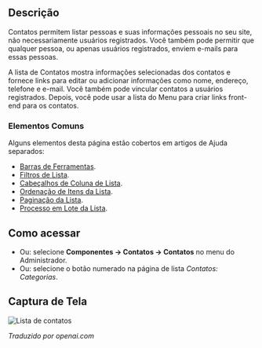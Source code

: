 <!-- Filename: Help4.x:Contacts  / Display title: Contatos -->

## Descrição

Contatos permitem listar pessoas e suas informações pessoais no seu
site, não necessariamente usuários registrados. Você também pode permitir que qualquer pessoa,
ou apenas usuários registrados, enviem e-mails para essas pessoas.

A lista de Contatos mostra informações selecionadas dos contatos e fornece
links para editar ou adicionar informações como nome, endereço, telefone e
e-mail. Você também pode vincular contatos a usuários registrados. Depois, você
pode usar a lista do Menu para criar links front-end para os contatos.

### Elementos Comuns

Alguns elementos desta página estão cobertos em artigos de Ajuda separados:

* [Barras de Ferramentas](jdocmanual?article=help/common-elements/toolbars).
* [Filtros de Lista](jdocmanual?article=help/common-elements/list-filters).
* [Cabeçalhos de Coluna de Lista](jdocmanual?article=help/common-elements/list-column-headers).
* [Ordenação de Itens da Lista](jdocmanual?article=help/common-elements/list-ordering).
* [Paginação da Lista](jdocmanual?article=help/common-elements/list-pagination).
* [Processo em Lote da Lista](jdocmanual?article=help/common-elements/list-batch-process).

## Como acessar

- Ou: selecione **Componentes → Contatos → Contatos** no menu do Administrador.
- Ou: selecione o botão numerado na página de lista *Contatos: Categorias*.

## Captura de Tela

![Lista de contatos](../../../ptbr/images/contacts/contacts-list.png)

*Traduzido por openai.com*

